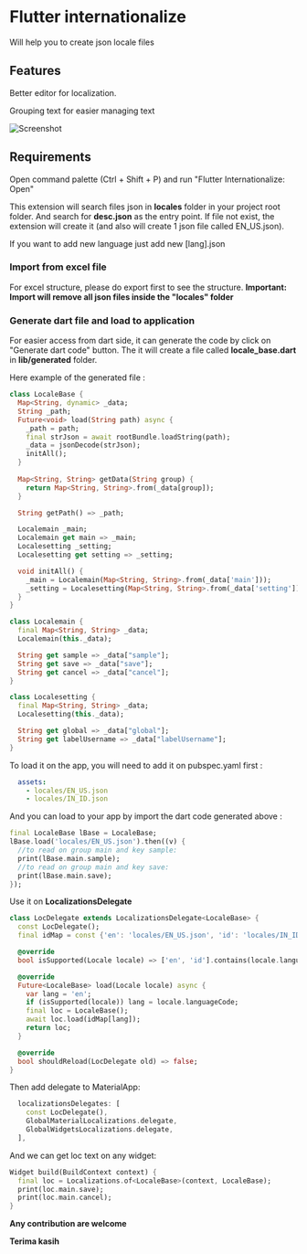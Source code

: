 # Flutter internationalize

Will help you to create json locale files

## Features

Better editor for localization.

Grouping text for easier managing text


![Screenshot](https://user-images.githubusercontent.com/1171479/62834791-5dab0880-bc7b-11e9-8672-8d0fa250b688.png)


## Requirements

Open command palette (Ctrl + Shift + P) and run "Flutter Internationalize: Open"

This extension will search files json in **locales** folder in your project root folder. And search for **desc.json** as the entry point.
If file not exist, the extension will create it (and also will create 1 json file called EN_US.json).

If you want to add new language just add new [lang].json

### Import from excel file

For excel structure, please do export first to see the structure. **Important: Import will remove all json files inside the "locales" folder**

### Generate dart file and load to application

For easier access from dart side, it can generate the code by click on "Generate dart code" button. The it will create a file called **locale_base.dart** in **lib/generated** folder.

Here example of the generated file :

```dart
class LocaleBase {
  Map<String, dynamic> _data;
  String _path;
  Future<void> load(String path) async {
    _path = path;
    final strJson = await rootBundle.loadString(path);
    _data = jsonDecode(strJson);
    initAll();
  }
  
  Map<String, String> getData(String group) {
    return Map<String, String>.from(_data[group]);
  }

  String getPath() => _path;

  Localemain _main;
  Localemain get main => _main;
  Localesetting _setting;
  Localesetting get setting => _setting;

  void initAll() {
    _main = Localemain(Map<String, String>.from(_data['main']));
    _setting = Localesetting(Map<String, String>.from(_data['setting']));
  }
}

class Localemain {
  final Map<String, String> _data;
  Localemain(this._data);

  String get sample => _data["sample"];
  String get save => _data["save"];
  String get cancel => _data["cancel"];
}

class Localesetting {
  final Map<String, String> _data;
  Localesetting(this._data);

  String get global => _data["global"];
  String get labelUsername => _data["labelUsername"];
}

```

To load it on the app, you will need to add it on pubspec.yaml first :

```yaml
  assets:
    - locales/EN_US.json
    - locales/IN_ID.json
```

And you can load to your app by import the dart code generated above :

```dart
final LocaleBase lBase = LocaleBase;
lBase.load('locales/EN_US.json').then((v) {
  //to read on group main and key sample:
  print(lBase.main.sample);
  //to read on group main and key save:
  print(lBase.main.save);
});

```

Use it on **LocalizationsDelegate**

```dart
class LocDelegate extends LocalizationsDelegate<LocaleBase> {
  const LocDelegate();
  final idMap = const {'en': 'locales/EN_US.json', 'id': 'locales/IN_ID.json'};

  @override
  bool isSupported(Locale locale) => ['en', 'id'].contains(locale.languageCode);

  @override
  Future<LocaleBase> load(Locale locale) async {
    var lang = 'en';
    if (isSupported(locale)) lang = locale.languageCode;
    final loc = LocaleBase();
    await loc.load(idMap[lang]);
    return loc;
  }

  @override
  bool shouldReload(LocDelegate old) => false;
}
```

Then add delegate to MaterialApp:

```dart
  localizationsDelegates: [
    const LocDelegate(),
    GlobalMaterialLocalizations.delegate,
    GlobalWidgetsLocalizations.delegate,
  ],
```

And we can get loc text on any widget:
```dart
Widget build(BuildContext context) {
  final loc = Localizations.of<LocaleBase>(context, LocaleBase);
  print(loc.main.save);
  print(loc.main.cancel);
}
```

**Any contribution are welcome**

**Terima kasih**
